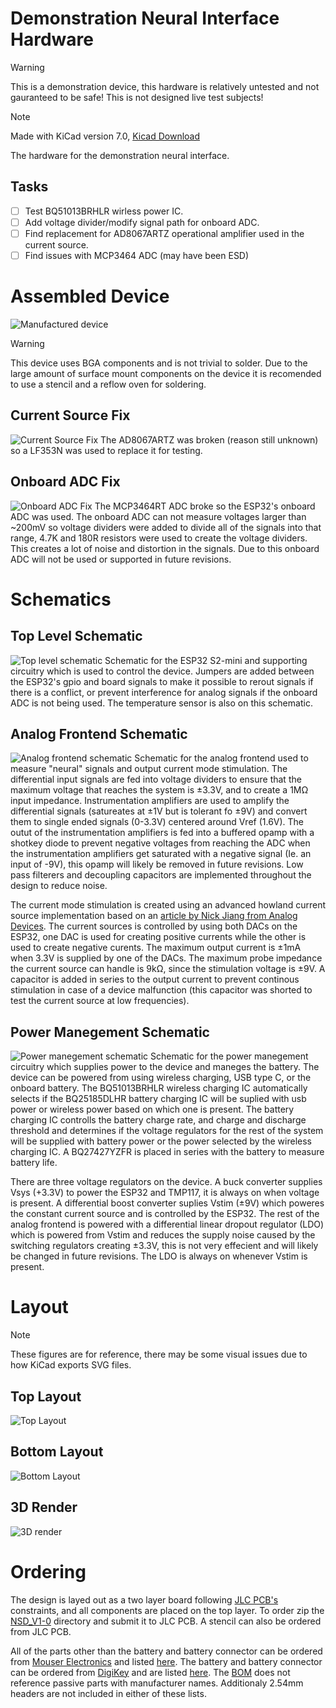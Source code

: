 # Demonstration Neural Interface Hardware
>[!warning]
>This is a demonstration device, this hardware is relatively untested and not gauranteed to be safe! This is not designed live test subjects!

>[!note]
>Made with KiCad version 7.0,  [Kicad Download](https://www.kicad.org/download/)

The hardware for the demonstration neural interface.

## Tasks
- [ ] Test BQ51013BRHLR wirless power IC.
- [ ] Add voltage divider/modify signal path for onboard ADC.
- [ ] Find replacement for AD8067ARTZ operational amplifier used in the current source.
- [ ] Find issues with MCP3464 ADC (may have been ESD)

# Assembled Device
![Manufactured device](Figures/manufactured_device.jpg)
>[!warning]
>This device uses BGA components and is not trivial to solder. Due to the large amount of surface mount components on the device it is recomended to use a stencil and a reflow oven for soldering.

## Current Source Fix
![Current Source Fix](Figures/current_source_fix.jpg)
The AD8067ARTZ was broken (reason still unknown) so a LF353N was used to replace it for testing.

## Onboard ADC Fix
![ Onboard ADC Fix](Figures/onboard_adc_fix.jpg)
The MCP3464RT ADC broke so the ESP32's onboard ADC was used. The onboard ADC can not measure voltages larger than ~200mV so voltage dividers were added to divide all of the signals into that range, 4.7K and 180R resistors were used to create the voltage dividers. This creates a lot of noise and distortion in the signals. Due to this onboard ADC will not be used or supported in future revisions.

# Schematics
## Top Level Schematic
![Top level schematic](Figures/Neural_Interface.svg)
Schematic for the ESP32 S2-mini and supporting circuitry which is used to control the device. Jumpers are added between the ESP32's gpio and board signals to make it possible to rerout signals if there is a conflict, or prevent interference for analog signals if the onboard ADC is not being used. The temperature sensor is also on this schematic.

## Analog Frontend Schematic
![Analog frontend schematic](Figures/Neural_Interface-Analog_Frontend.svg)
Schematic for the analog frontend used to measure "neural" signals and output current mode stimulation. The differential input signals are fed into voltage dividers to ensure that the maximum voltage that reaches the system is ±3.3V, and to create a 1MΩ input impedance. Instrumentation amplifiers are used to amplify the differential signals (satureates at ±1V but is tolerant fo ±9V) and convert them to single ended signals (0-3.3V) centered around Vref (1.6V). The outut of the instrumentation amplifiers is fed into a buffered opamp with a shotkey diode to prevent negative voltages from reaching the ADC when the instrumentation amplifiers get saturated with a negative signal (Ie. an input of -9V), this opamp will likely be removed in future revisions. Low pass filterers and decoupling capacitors are implemented throughout the design to reduce noise.

The current mode stimulation is created using an advanced howland current source implementation based on an [article by Nick Jiang from Analog Devices](https://www.analog.com/en/resources/analog-dialogue/articles/a-large-current-source-with-high-accuracy-and-fast-settling.html). The current sources is controlled by using both DACs on the ESP32, one DAC is used for creating positive currents while the other is used to create negative curents. The maximum output current is ±1mA when 3.3V is supplied by one of the DACs. The maximum probe impedance the current source can handle is 9kΩ, since the stimulation voltage is ±9V. A capacitor is added in series to the output current to prevent continous stimulation in case of a device malfunction (this capacitor was shorted to test the current source at low frequencies).

## Power Manegement Schematic
![Power manegement schematic](Figures/Neural_Interface-Power_Manegement.svg)
Schematic for the power manegement circuitry which supplies power to the device and maneges the battery. The device can be powered from using wireless charging, USB type C, or the onboard battery. The BQ51013BRHLR wireless charging IC automatically selects if the BQ25185DLHR battery charging IC will be suplied with usb power or wireless power based on which one is present. The battery charging IC controlls the battery charge rate, and charge and discharge threshold and determines if the voltage regulators for the rest of the system will be supplied with battery power or the power selected by the wireless charging IC. A BQ27427YZFR is placed in series with the battery to measure battery life.

There are three voltage regulators on the device. A buck converter supplies Vsys (+3.3V) to power the ESP32 and TMP117, it is always on when voltage is present. A differential boost converter suplies Vstim (±9V) which poweres the constant current source and is controlled by the ESP32. The rest of the analog frontend is powered with a differential linear dropout regulator (LDO) which is powered from Vstim and reduces the supply noise caused by the switching regulators creating ±3.3V, this is not very effecient and will likely be changed in future revisions. The LDO is always on whenever Vstim is present.

# Layout

>[!note]
>These figures are for reference, there may be some visual issues due to how KiCad exports SVG files.

## Top Layout
![Top Layout](Figures/Neural_Interface-layout_top.svg)

## Bottom Layout
![Bottom Layout](Figures/Neural_Interface-layout_bottom.svg)

## 3D Render
![3D render](Figures/Neural_Interface_Render.png)

# Ordering
The design is layed out as a two layer board following [JLC PCB's](https://jlcpcb.com/) constraints, and all components are placed on the top layer. To order zip the [NSD_V1-0](Hardware/NSD_V1-0) directory and submit it to JLC PCB. A stencil can also be ordered from JLC PCB.

All of the parts other than the battery and battery connector can be ordered from [Mouser Electronics](https://www.mouser.com/) and listed [here](Hardware/MouserPartsOrder.xls). The battery and battery connector can be ordered from [DigiKey](https://www.digikey.com/) and are listed [here](Hardware/DigiKeyPartsOrder.xlsx). The [BOM](Hardware/BOM.csv) does not reference passive parts with manufacturer names. Additionaly 2.54mm headers are not included in either of these lists.



